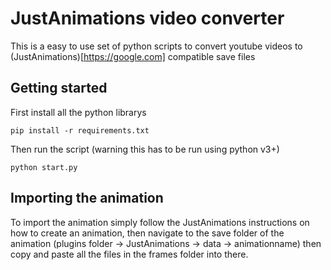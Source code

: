 # JustAnimations video converter

This is a easy to use set of python scripts to convert youtube videos to (JustAnimations)[https://google.com] compatible save files

## Getting started

First install all the python librarys

```
pip install -r requirements.txt
```

Then run the script
(warning this has to be run using python v3+)

```
python start.py
```

## Importing the animation

To import the animation simply follow the JustAnimations instructions on how to create an animation, then navigate to the save folder of the animation (plugins folder -> JustAnimations -> data -> animationname) then copy and paste all the files in the frames folder into there.